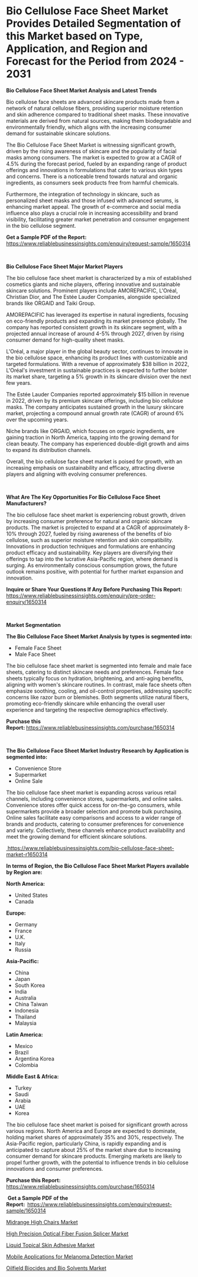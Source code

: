 <p><h1>Bio Cellulose Face Sheet Market Provides Detailed Segmentation of this Market based on Type, Application, and Region and Forecast for the Period from 2024 - 2031</h1></p><p><strong>Bio Cellulose Face Sheet Market Analysis and Latest Trends</strong></p>
<p><p>Bio cellulose face sheets are advanced skincare products made from a network of natural cellulose fibers, providing superior moisture retention and skin adherence compared to traditional sheet masks. These innovative materials are derived from natural sources, making them biodegradable and environmentally friendly, which aligns with the increasing consumer demand for sustainable skincare solutions.</p><p>The Bio Cellulose Face Sheet Market is witnessing significant growth, driven by the rising awareness of skincare and the popularity of facial masks among consumers. The market is expected to grow at a CAGR of 4.5% during the forecast period, fueled by an expanding range of product offerings and innovations in formulations that cater to various skin types and concerns. There is a noticeable trend towards natural and organic ingredients, as consumers seek products free from harmful chemicals.</p><p>Furthermore, the integration of technology in skincare, such as personalized sheet masks and those infused with advanced serums, is enhancing market appeal. The growth of e-commerce and social media influence also plays a crucial role in increasing accessibility and brand visibility, facilitating greater market penetration and consumer engagement in the bio cellulose segment.</p></p>
<p><strong>Get a Sample PDF of the Report:&nbsp;</strong> <a href="https://www.reliablebusinessinsights.com/enquiry/request-sample/1650314?utm_campaign=41&utm_medium=2&utm_source=Github&utm_content=ia&utm_term=08122024&utm_id=bio-cellulose-face-sheet">https://www.reliablebusinessinsights.com/enquiry/request-sample/1650314</a></p>
<p>&nbsp;</p>
<p><strong>Bio Cellulose Face Sheet Major Market Players</strong></p>
<p><p>The bio cellulose face sheet market is characterized by a mix of established cosmetics giants and niche players, offering innovative and sustainable skincare solutions. Prominent players include AMOREPACIFIC, L'Oréal, Christian Dior, and The Estée Lauder Companies, alongside specialized brands like ORGAID and Taiki Group.</p><p>AMOREPACIFIC has leveraged its expertise in natural ingredients, focusing on eco-friendly products and expanding its market presence globally. The company has reported consistent growth in its skincare segment, with a projected annual increase of around 4-5% through 2027, driven by rising consumer demand for high-quality sheet masks.</p><p>L'Oréal, a major player in the global beauty sector, continues to innovate in the bio cellulose space, enhancing its product lines with customizable and targeted formulations. With a revenue of approximately $38 billion in 2022, L'Oréal's investment in sustainable practices is expected to further bolster its market share, targeting a 5% growth in its skincare division over the next few years.</p><p>The Estée Lauder Companies reported approximately $15 billion in revenue in 2022, driven by its premium skincare offerings, including bio cellulose masks. The company anticipates sustained growth in the luxury skincare market, projecting a compound annual growth rate (CAGR) of around 6% over the upcoming years.</p><p>Niche brands like ORGAID, which focuses on organic ingredients, are gaining traction in North America, tapping into the growing demand for clean beauty. The company has experienced double-digit growth and aims to expand its distribution channels.</p><p>Overall, the bio cellulose face sheet market is poised for growth, with an increasing emphasis on sustainability and efficacy, attracting diverse players and aligning with evolving consumer preferences.</p></p>
<p>&nbsp;</p>
<p><strong>What Are The Key Opportunities For Bio Cellulose Face Sheet Manufacturers?</strong></p>
<p><p>The bio cellulose face sheet market is experiencing robust growth, driven by increasing consumer preference for natural and organic skincare products. The market is projected to expand at a CAGR of approximately 8-10% through 2027, fueled by rising awareness of the benefits of bio cellulose, such as superior moisture retention and skin compatibility. Innovations in production techniques and formulations are enhancing product efficacy and sustainability. Key players are diversifying their offerings to tap into the lucrative Asia-Pacific region, where demand is surging. As environmentally conscious consumption grows, the future outlook remains positive, with potential for further market expansion and innovation.</p></p>
<p><strong>Inquire or Share Your Questions If Any Before Purchasing This Report:</strong> <a href="https://www.reliablebusinessinsights.com/enquiry/pre-order-enquiry/1650314?utm_campaign=41&utm_medium=2&utm_source=Github&utm_content=ia&utm_term=08122024&utm_id=bio-cellulose-face-sheet">https://www.reliablebusinessinsights.com/enquiry/pre-order-enquiry/1650314</a></p>
<p>&nbsp;</p>
<p><strong>Market Segmentation</strong></p>
<p><strong>The Bio Cellulose Face Sheet Market Analysis by types is segmented into:</strong></p>
<p><ul><li>Female Face Sheet</li><li>Male Face Sheet</li></ul></p>
<p><p>The bio cellulose face sheet market is segmented into female and male face sheets, catering to distinct skincare needs and preferences. Female face sheets typically focus on hydration, brightening, and anti-aging benefits, aligning with women's skincare routines. In contrast, male face sheets often emphasize soothing, cooling, and oil-control properties, addressing specific concerns like razor burn or blemishes. Both segments utilize natural fibers, promoting eco-friendly skincare while enhancing the overall user experience and targeting the respective demographics effectively.</p></p>
<p><strong>Purchase this Report:&nbsp;</strong><a href="https://www.reliablebusinessinsights.com/purchase/1650314?utm_campaign=41&utm_medium=2&utm_source=Github&utm_content=ia&utm_term=08122024&utm_id=bio-cellulose-face-sheet">https://www.reliablebusinessinsights.com/purchase/1650314</a></p>
<p>&nbsp;</p>
<p><strong>The Bio Cellulose Face Sheet Market Industry Research by Application is segmented into:</strong></p>
<p><ul><li>Convenience Store</li><li>Supermarket</li><li>Online Sale</li></ul></p>
<p><p>The bio cellulose face sheet market is expanding across various retail channels, including convenience stores, supermarkets, and online sales. Convenience stores offer quick access for on-the-go consumers, while supermarkets provide a broader selection and promote bulk purchasing. Online sales facilitate easy comparisons and access to a wider range of brands and products, catering to consumer preferences for convenience and variety. Collectively, these channels enhance product availability and meet the growing demand for efficient skincare solutions.</p></p>
<p><a href="https://www.reliablebusinessinsights.com/bio-cellulose-face-sheet-market-r1650314?utm_campaign=41&utm_medium=2&utm_source=Github&utm_content=ia&utm_term=08122024&utm_id=bio-cellulose-face-sheet">&nbsp;https://www.reliablebusinessinsights.com/bio-cellulose-face-sheet-market-r1650314</a></p>
<p><strong>In terms of Region, the Bio Cellulose Face Sheet Market Players available by Region are:</strong></p>
<p>
    <p> <strong> North America: </strong>
        <ul>
            <li>United States</li>
            <li>Canada</li>
        </ul>
        </p> 
    <p> <strong> Europe: </strong>
        <ul>
            <li>Germany</li>
            <li>France</li>
            <li>U.K.</li>
            <li>Italy</li>
            <li>Russia</li>
        </ul>
        </p> 
    <p> <strong> Asia-Pacific: </strong>
        <ul>
            <li>China</li>
            <li>Japan</li>
            <li>South Korea</li>
            <li>India</li>
            <li>Australia</li>
            <li>China Taiwan</li>
            <li>Indonesia</li>
            <li>Thailand</li>
            <li>Malaysia</li>
        </ul>
        </p> 
    <p> <strong> Latin America: </strong>
        <ul>
            <li>Mexico</li>
            <li>Brazil</li>
            <li>Argentina Korea</li>
            <li>Colombia</li>
        </ul>
        </p> 
    <p> <strong> Middle East & Africa: </strong>
        <ul>
            <li>Turkey</li>
            <li>Saudi</li>
            <li>Arabia</li>
            <li>UAE</li>
            <li>Korea</li>
        </ul>
    </p>
    </p>
<p><p>The bio cellulose face sheet market is poised for significant growth across various regions. North America and Europe are expected to dominate, holding market shares of approximately 35% and 30%, respectively. The Asia-Pacific region, particularly China, is rapidly expanding and is anticipated to capture about 25% of the market share due to increasing consumer demand for skincare products. Emerging markets are likely to propel further growth, with the potential to influence trends in bio cellulose innovations and consumer preferences.</p></p>
<p><strong>Purchase this Report: </strong><a href="https://www.reliablebusinessinsights.com/purchase/1650314?utm_campaign=41&utm_medium=2&utm_source=Github&utm_content=ia&utm_term=08122024&utm_id=bio-cellulose-face-sheet">https://www.reliablebusinessinsights.com/purchase/1650314</a></p>
<p>&nbsp;<strong>Get a Sample PDF of the Report:&nbsp;&nbsp;</strong><a href="https://www.reliablebusinessinsights.com/enquiry/request-sample/1650314?utm_campaign=41&utm_medium=2&utm_source=Github&utm_content=ia&utm_term=08122024&utm_id=bio-cellulose-face-sheet">https://www.reliablebusinessinsights.com/enquiry/request-sample/1650314</a></p>
<p><strong></strong></p>
<p><p><a href="https://github.com/nicoletavirag/Market-Research-Report-List-5/blob/main/midrange-high-chairs-market.md?utm_campaign=41&utm_medium=2&utm_source=Github&utm_content=ia&utm_term=08122024&utm_id=bio-cellulose-face-sheet">Midrange High Chairs Market</a></p><p><a href="https://issuu.com/reportprime-2/docs/high-precision-optical-fiber-fusion-splicer-market?utm_campaign=41&utm_medium=2&utm_source=Github&utm_content=ia&utm_term=08122024&utm_id=bio-cellulose-face-sheet">High Precision Optical Fiber Fusion Splicer Market</a></p><p><a href="https://issuu.com/reportprime-2/docs/liquid-topical-skin-adhesive-market-size-2030.pptx?utm_campaign=41&utm_medium=2&utm_source=Github&utm_content=ia&utm_term=08122024&utm_id=bio-cellulose-face-sheet">Liquid Topical Skin Adhesive Market</a></p><p><a href="https://www.linkedin.com/pulse/mobile-applications-melanoma-detection-market-research-8oy8c?utm_campaign=41&utm_medium=2&utm_source=Github&utm_content=ia&utm_term=08122024&utm_id=bio-cellulose-face-sheet">Mobile Applications for Melanoma Detection Market</a></p><p><a href="https://www.linkedin.com/pulse/futur-trend-quest-sl8ue?utm_campaign=41&utm_medium=2&utm_source=Github&utm_content=ia&utm_term=08122024&utm_id=bio-cellulose-face-sheet">Oilfield Biocides and Bio Solvents Market</a></p></p>